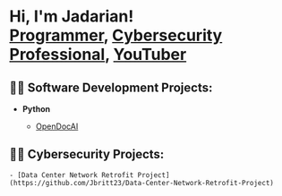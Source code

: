 <h1>Hi, I'm Jadarian! <br/><a href="https://github.com/joshmadakor1">Programmer</a>, <a href="https://www.linkedin.com/in/joshmadakor/">Cybersecurity Professional</a>, <a href="https://www.youtube.com/c/joshmadakor">YouTuber</a></h1>

<h2>👨‍💻 Software Development Projects:</h2>

- <b>Python</b>

  - [OpenDocAI](https://github.com/Jbritt23/OpenDocAI)


<h2>👨‍💻 Cybersecurity Projects:</h2>

    - [Data Center Network Retrofit Project](https://github.com/Jbritt23/Data-Center-Network-Retrofit-Project)


